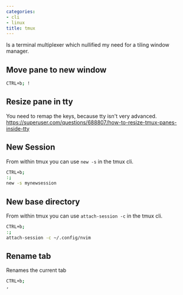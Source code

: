 ```yaml
---
categories:
- cli
- linux
title: tmux
---
```


Is a terminal multiplexer which nullified my need for a tiling window manager.

## Move pane to new window 

```sh
CTRL+b; !
```

## Resize pane in tty 
You need to remap the keys, because tty isn't very advanced.
https://superuser.com/questions/688807/how-to-resize-tmux-panes-inside-tty

## New Session
From within tmux you can use `new -s` in the tmux cli.
```bash
CTRL+b; 
:;
new -s mynewsession
```
## New base directory
From within tmux you can use `attach-session -c` in the tmux cli.
```bash
CTRL+b; 
:;
attach-session -c ~/.config/nvim
```
## Rename tab
Renames the current tab
```bash
CTRL+b; 
,
```
